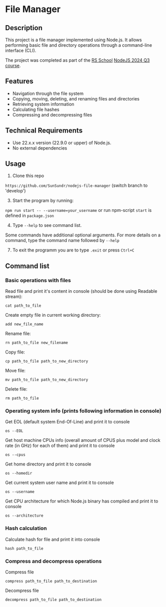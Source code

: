# File Manager

## Description
This project is a file manager implemented using Node.js. It allows performing basic file and directory operations through a command-line interface (CLI).

The project was completed as part of the [RS School](https://rs.school/) [NodeJS 2024 Q3 course](https://github.com/AlreadyBored/nodejs-assignments/blob/main/assignments/file-manager/assignment.md).

## Features
- Navigation through the file system
- Copying, moving, deleting, and renaming files and directories
- Retrieving system information
- Calculating file hashes
- Compressing and decompressing files

## Technical Requirements
- Use 22.x.x version (22.9.0 or upper) of Node.js.
- No external dependencies

## Usage

1. Clone this repo 

```https://github.com/SunSundr/nodejs-file-manager```
(switch branch to 'develop')

3. Start the program by running:

```npm run start -- --username=your_username```
or run npm-script `start` is defined in `package.json`

4. Type `--help` to see command list.
  
Some commands have additional optional arguments. For more details on a command, type the command name followed by `--help`

7. To exit the programm you are to type `.exit` or press `Ctrl+C`

## Command list

### Basic operations with files

Read file and print it's content in console (should be done using Readable stream):

```cat path_to_file```

Create empty file in current working directory:

```add new_file_name```

Rename file:

```rn path_to_file new_filename```

Copy file:

```cp path_to_file path_to_new_directory```

Move file:

```mv path_to_file path_to_new_directory```

Delete file:

```rm path_to_file```

### Operating system info (prints following information in console)

Get EOL (default system End-Of-Line) and print it to console

```os --EOL```

Get host machine CPUs info (overall amount of CPUS plus model and clock rate (in GHz) for each of them) and print it to console

```os --cpus```

Get home directory and print it to console

```os --homedir```

Get current system user name and print it to console

```os --username```

Get CPU architecture for which Node.js binary has compiled and print it to console

```os --architecture```

### Hash calculation
Calculate hash for file and print it into console

```hash path_to_file```

### Compress and decompress operations

Compress file

```compress path_to_file path_to_destination```

Decompress file 

```decompress path_to_file path_to_destination```

